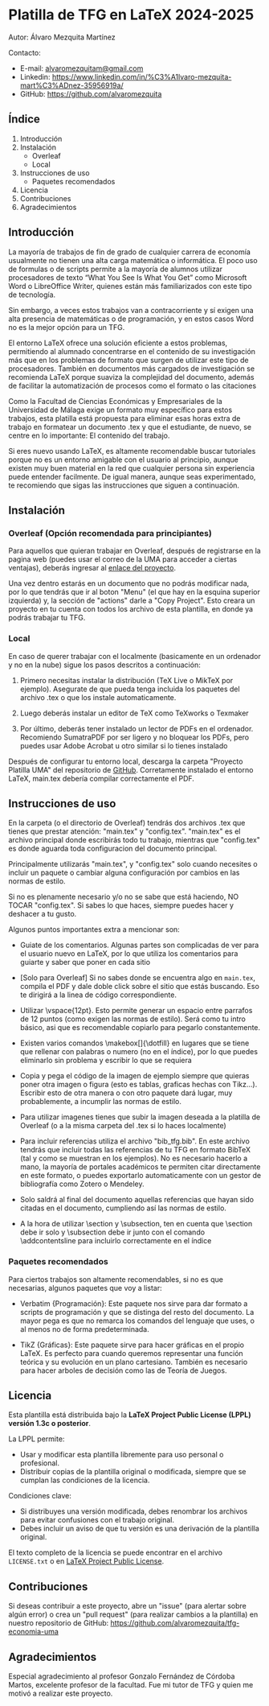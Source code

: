 
# Platilla de TFG en LaTeX 2024-2025

Autor: Álvaro Mezquita Martínez 

Contacto: 
- E-mail: alvaromezquitam@gmail.com
- Linkedin: https://www.linkedin.com/in/%C3%A1lvaro-mezquita-mart%C3%ADnez-35956919a/
- GitHub: https://github.com/alvaromezquita 

## Índice 

1. Introducción 
2. Instalación
   - Overleaf
   - Local
4. Instrucciones de uso 
   - Paquetes recomendados
5. Licencia  
6. Contribuciones
7. Agradecimientos

## Introducción

La mayoría de trabajos de fin de grado de cualquier carrera de economía usualmente no tienen una alta carga matemática o informática. El poco uso de formulas o de scripts permite a la mayoría de alumnos utilizar procesadores de texto “What You See Is What You Get” como Microsoft Word o LibreOffice Writer, quienes están más familiarizados con este tipo de tecnología. 

Sin embargo, a veces estos trabajos van a contracorriente y sí exigen una alta presencia de matemáticas o de programación, y en estos casos Word no es la mejor opción para un TFG. 

El entorno LaTeX ofrece una solución eficiente a estos problemas, permitiendo al alumnado concentrarse en el contenido de su investigación más que en los problemas de formato que surgen de utilizar este tipo de procesadores. También en documentos más cargados de investigación se recomienda LaTeX porque suaviza la complejidad del documento, además de facilitar la automatización de procesos como el formato o las citaciones 

Como la Facultad de Ciencias Económicas y Empresariales de la Universidad de Málaga exige un formato muy específico para estos trabajos, esta platilla está propuesta para eliminar esas horas extra de trabajo en formatear un documento .tex y que el estudiante, de nuevo, se centre en lo importante: El contenido del trabajo. 

Si eres nuevo usando LaTeX, es altamente recomendable buscar tutoriales porque no es un entorno amigable con el usuario al principio, aunque existen muy buen material en la red que cualquier persona sin experiencia puede entender facilmente. De igual manera, aunque seas experimentado, te recomiendo que sigas las instrucciones que siguen a continuación.

## Instalación 

### Overleaf (Opción recomendada para principiantes)

Para aquellos que quieran trabajar en Overleaf, después de registrarse en la pagina web (puedes usar el correo de la UMA para acceder a ciertas ventajas), deberás ingresar al [enlace del proyecto](https://www.overleaf.com/read/vryztbsjmqcr#d0582b). 

Una vez dentro estarás en un documento que no podrás modificar nada, por lo que tendrás que ir al boton "Menu" (el que hay en la esquina superior izquierda)  y, la sección de "actions" darle a "Copy Project". Esto creara un proyecto en tu cuenta con todos los archivo de esta plantilla, en donde ya podrás trabajar tu TFG.

### Local

En caso de querer trabajar con el localmente (basicamente en un ordenador y no en la nube) sigue los pasos descritos a continuación: 

1. Primero necesitas instalar la distribución (TeX Live o MikTeX por ejemplo). Asegurate de que pueda tenga incluida los paquetes del archivo .tex o que los instale automaticamente. 

2. Luego deberás instalar un editor de TeX como TeXworks o Texmaker 

3. Por último, deberás tener instalado un lector de PDFs en el ordenador. Recomiendo SumatraPDF por ser ligero y no bloquear los PDFs, pero puedes usar Adobe Acrobat u otro similar si lo tienes instalado 

Después de configurar tu entorno local, descarga la carpeta "Proyecto Platilla UMA" del repositorio de [GitHub](https://github.com/alvaromezquita/tfg-economia-uma/archive/refs/heads/main.zip). Corretamente instalado el entorno LaTeX, main.tex debería compilar correctamente el PDF.


## Instrucciones de uso 

En la carpeta (o el directorio de Overleaf) tendrás dos archivos .tex que tienes que prestar atención: "main.tex" y "config.tex". "main.tex" es el archivo principal donde escribirás todo tu trabajo, mientras que "config.tex" es donde aguarda toda configuracion del documento principal. 

Principalmente utilizarás "main.tex", y "config.tex" solo cuando necesites o incluir un paquete o cambiar alguna configuración por cambios en las normas de estilo. 

Si no es plenamente necesario y/o no se sabe que está haciendo, NO TOCAR "config.tex". Si sabes lo que haces, siempre puedes hacer y deshacer a tu gusto. 

Algunos puntos importantes extra a mencionar son: 

- Guiate de los comentarios. Algunas partes son complicadas de ver para el usuario nuevo en LaTeX, por lo que utiliza los comentarios para guiarte y saber que poner en cada sitio

- [Solo para Overleaf] Si no sabes donde se encuentra algo en `main.tex`, compila el PDF y dale doble click sobre el sitio que estás buscando. Eso te dirigirá a la linea de código correspondiente.  

- Utilizar \vspace{12pt}. Esto permite generar un espacio entre parrafos de 12 puntos (como exigen las normas de estilo). Será como tu intro básico, asi que es recomendable copiarlo para pegarlo constantemente. 

- Existen varios comandos \makebox[]{\dotfill} en lugares que se tiene que rellenar con palabras o numero (no en el índice), por lo que puedes eliminarlo sin problema y escribir lo que se requiera

- Copia y pega el código de la imagen de ejemplo siempre que quieras poner otra imagen o figura (esto es tablas, graficas hechas con Tikz...). Escribir esto de otra manera o con otro paquete dará lugar, muy probablemente, a incumplir las normas de estilo. 

- Para utilizar imagenes tienes que subir la imagen deseada a la platilla de Overleaf (o a la misma carpeta del .tex si lo haces localmente)

- Para incluir referencias utiliza el archivo "bib_tfg.bib". En este archivo tendrás que incluir todas las referencias de tu TFG en formato BibTeX (tal y como se muestran en los ejemplos). No es necesario hacerlo a mano, la mayoría de portales académicos te permiten citar directamente en este formato, o puedes exportarlo automaticamente con un gestor de bibliografía como Zotero o Mendeley. 

- Solo saldrá al final del documento aquellas referencias que hayan sido citadas en el documento, cumpliendo así las normas de estilo. 

- A la hora de utilizar \section y \subsection, ten en cuenta que \section debe ir solo y \subsection debe ir junto con el comando \addcontentsline para incluirlo correctamente en el índice

### Paquetes recomendados

Para ciertos trabajos son altamente recomendables, si no es que necesarias, algunos paquetes que voy a listar: 

- Verbatim {Programación}: Este paquete nos sirve para dar formato a scripts de programación y que se distinga del resto del documento. La mayor pega es que no remarca los comandos del lenguaje que uses, o al menos no de forma predeterminada. 

- TikZ {Gráficas}: Este paquete sirve para hacer gráficas en el propio LaTeX. Es perfecto para cuando queremos representar una función teórica y su evolución en un plano cartesiano. También es necesario para hacer arboles de decisión como las de Teoría de Juegos. 

## Licencia 

Esta plantilla está distribuida bajo la **LaTeX Project Public License (LPPL) versión 1.3c o posterior**.

La LPPL permite:

- Usar y modificar esta plantilla libremente para uso personal o profesional.
- Distribuir copias de la plantilla original o modificada, siempre que se cumplan las condiciones de la licencia.

Condiciones clave:
- Si distribuyes una versión modificada, debes renombrar los archivos para evitar confusiones con el trabajo original.
- Debes incluir un aviso de que tu versión es una derivación de la plantilla original.

El texto completo de la licencia se puede encontrar en el archivo `LICENSE.txt` o en [LaTeX Project Public License](https://www.latex-project.org/lppl/).


## Contribuciones 

Si deseas contribuir a este proyecto, abre un "issue" (para alertar sobre algún error) o crea un "pull request" (para realizar cambios a la plantilla) en nuestro repositorio de GitHub: https://github.com/alvaromezquita/tfg-economia-uma  

## Agradecimientos 

Especial agradecimiento al profesor Gonzalo Fernández de Córdoba Martos, excelente profesor de la facultad. Fue mi tutor de TFG y quien me motivó a realizar este proyecto.
